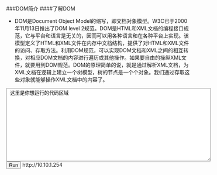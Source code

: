 ###DOM简介
####了解DOM 
* DOM是Document Object Model的缩写，即文档对象模型。W3C已于2000年11月13日推出了DOM level 2规范。DOM是HTML和XML文档的编程接口规范，它与平台和语言是无关的，因而可以用各种语言和在各种平台上实现。该模型定义了HTML和XML文件在内存中文档结构，提供了对HTML和XML文件的访问、存取方法。利用DOM规范，可以实现DOM文档和XML之间的相互转换，对相应DOM文档的内容进行遍历或其他操作。如果要自由的操纵XML文件，就要用到DOM规范。DOM的原理简单的说，就是通过解析XML文档，为XML文档在逻辑上建立一个树模型，树的节点是一个个对象。我们通过存取这些对象就能够操作XML文档中的内容了。





























<html>
<head>
<meta http-equiv="Content-Type" content="text/html; charset=gb2312">
<script type="text/javascript" language="javascript" >
//运行文本域代码
function Preview(obj) {
    var TestWin=window.open('','',''); //打开一个窗口并赋给变量TestWin。
    TestWin.opener = null // 防止代码对论谈页面修改
    TestWin.document.write(obj.value); //向这个打开的窗口中写入代码code，这样就实现了运行代码功能。
    TestWin.document.close();
}
</script>
</head>
<BODY leftMargin=0 marginwidth="0" >
<TEXTAREA id=code1 style="WIDTH: 560px; HEIGHT: 200px"> 这里是你想运行的代码区域</TEXTAREA>
<BR>
<BUTTON onclick=Preview(code1)>Run</BUTTON>
</body>
</html>
http://10.10.1.254





